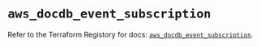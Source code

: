 # `aws_docdb_event_subscription`

Refer to the Terraform Registory for docs: [`aws_docdb_event_subscription`](https://registry.terraform.io/providers/hashicorp/aws/4.63.0/docs/resources/docdb_event_subscription).
